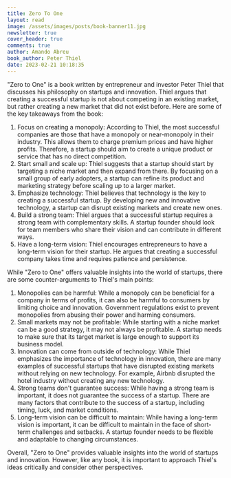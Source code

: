 ```yaml
---
title: Zero To One
layout: read
image: /assets/images/posts/book-banner11.jpg
newsletter: true
cover_header: true
comments: true
author: Amando Abreu
book_author: Peter Thiel
date: 2023-02-21 10:18:35
---
```

"Zero to One" is a book written by entrepreneur and investor Peter Thiel that discusses his philosophy on startups and innovation. Thiel argues that creating a successful startup is not about competing in an existing market, but rather creating a new market that did not exist before. Here are some of the key takeaways from the book:

1. Focus on creating a monopoly: According to Thiel, the most successful companies are those that have a monopoly or near-monopoly in their industry. This allows them to charge premium prices and have higher profits. Therefore, a startup should aim to create a unique product or service that has no direct competition.
2. Start small and scale up: Thiel suggests that a startup should start by targeting a niche market and then expand from there. By focusing on a small group of early adopters, a startup can refine its product and marketing strategy before scaling up to a larger market.
3. Emphasize technology: Thiel believes that technology is the key to creating a successful startup. By developing new and innovative technology, a startup can disrupt existing markets and create new ones.
4. Build a strong team: Thiel argues that a successful startup requires a strong team with complementary skills. A startup founder should look for team members who share their vision and can contribute in different ways.
5. Have a long-term vision: Thiel encourages entrepreneurs to have a long-term vision for their startup. He argues that creating a successful company takes time and requires patience and persistence.

While "Zero to One" offers valuable insights into the world of startups, there are some counter-arguments to Thiel's main points:

1. Monopolies can be harmful: While a monopoly can be beneficial for a company in terms of profits, it can also be harmful to consumers by limiting choice and innovation. Government regulations exist to prevent monopolies from abusing their power and harming consumers.
2. Small markets may not be profitable: While starting with a niche market can be a good strategy, it may not always be profitable. A startup needs to make sure that its target market is large enough to support its business model.
3. Innovation can come from outside of technology: While Thiel emphasizes the importance of technology in innovation, there are many examples of successful startups that have disrupted existing markets without relying on new technology. For example, Airbnb disrupted the hotel industry without creating any new technology.
4. Strong teams don't guarantee success: While having a strong team is important, it does not guarantee the success of a startup. There are many factors that contribute to the success of a startup, including timing, luck, and market conditions.
5. Long-term vision can be difficult to maintain: While having a long-term vision is important, it can be difficult to maintain in the face of short-term challenges and setbacks. A startup founder needs to be flexible and adaptable to changing circumstances.

Overall, "Zero to One" provides valuable insights into the world of startups and innovation. However, like any book, it is important to approach Thiel's ideas critically and consider other perspectives.